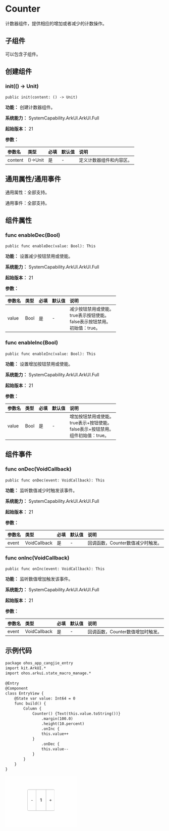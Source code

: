 # Counter

计数器组件，提供相应的增加或者减少的计数操作。

## 子组件

可以包含子组件。

## 创建组件

### init(() -> Unit)

```cangjie
public init(content: () -> Unit)
```

**功能：** 创建计数器组件。

**系统能力：** SystemCapability.ArkUI.ArkUI.Full

**起始版本：** 21

**参数：**

|参数名|类型|必填|默认值|说明|
|:---|:---|:---|:---|:---|
|content|()->Unit|是|-|定义计数器组件和内容区。|

## 通用属性/通用事件

通用属性：全部支持。

通用事件：全部支持。

## 组件属性

### func enableDec(Bool)

```cangjie
public func enableDec(value: Bool): This
```

**功能：** 设置减少按钮禁用或使能。

**系统能力：** SystemCapability.ArkUI.ArkUI.Full

**起始版本：** 21

**参数：**

|参数名|类型|必填|默认值|说明|
|:---|:---|:---|:---|:---|
|value|Bool|是|-|减少按钮禁用或使能。<br>true表示按钮使能。<br>false表示按钮禁用。<br>初始值：true。|

### func enableInc(Bool)

```cangjie
public func enableInc(value: Bool): This
```

**功能：** 设置增加按钮禁用或使能。

**系统能力：** SystemCapability.ArkUI.ArkUI.Full

**起始版本：** 21

**参数：**

|参数名|类型|必填|默认值|说明|
|:---|:---|:---|:---|:---|
|value|Bool|是|-|增加按钮禁用或使能。<br>true表示+按钮使能。<br>false表示+按钮禁用。<br>组件初始值：true。|

## 组件事件

### func onDec(VoidCallback)

```cangjie
public func onDec(event: VoidCallback): This
```

**功能：** 监听数值减少时触发该事件。

**系统能力：** SystemCapability.ArkUI.ArkUI.Full

**起始版本：** 21

**参数：**

|参数名|类型|必填|默认值|说明|
|:---|:---|:---|:---|:---|
|event|VoidCallback|是|-|回调函数，Counter数值减少时触发。|

### func onInc(VoidCallback)

```cangjie
public func onInc(event: VoidCallback): This
```

**功能：** 监听数值增加触发该事件。

**系统能力：** SystemCapability.ArkUI.ArkUI.Full

**起始版本：** 21

**参数：**

|参数名|类型|必填|默认值|说明|
|:---|:---|:---|:---|:---|
|event|VoidCallback|是|-|回调函数，Counter数值增加时触发。|

## 示例代码

<!-- run -->

```cangjie
package ohos_app_cangjie_entry
import kit.ArkUI.*
import ohos.arkui.state_macro_manage.*

@Entry
@Component
class EntryView {
    @State var value: Int64 = 0
    func build() {
        Column {
            Counter() {Text(this.value.toString())}
                .margin(100.0)
                .height(10.percent)
                .onInc {
                this.value++
            }
                .onDec {
                this.value--
            }
        }
    }
}
```

![counter](figures/counter.gif)
